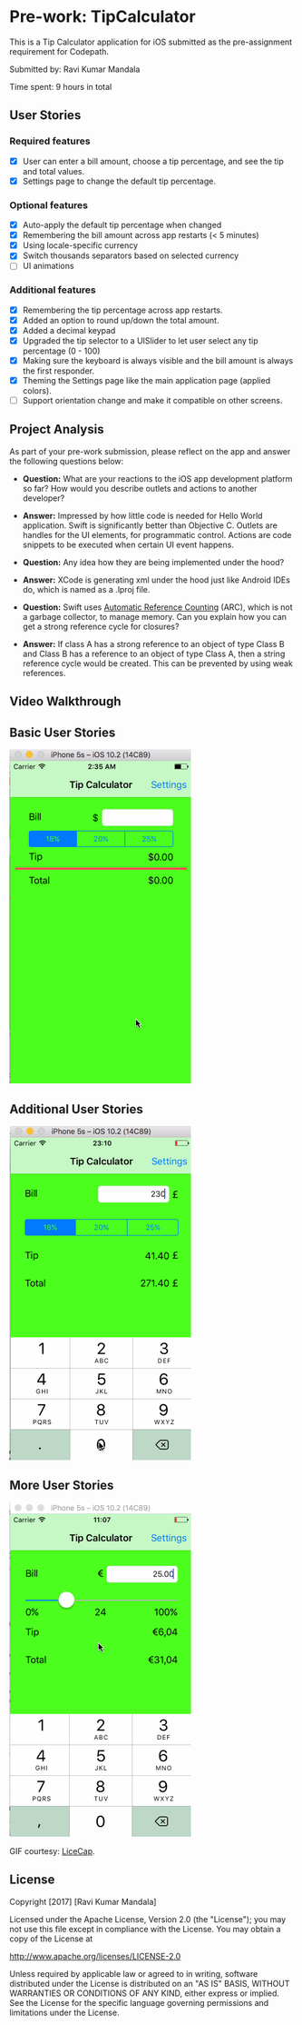 # Pre-work: TipCalculator

This is a Tip Calculator application for iOS submitted as the pre-assignment requirement for Codepath.

Submitted by: Ravi Kumar Mandala

Time spent: 9 hours in total

## User Stories

### Required features
* [x] User can enter a bill amount, choose a tip percentage, and see the tip and total values.
* [x] Settings page to change the default tip percentage.

### Optional features
* [x] Auto-apply the default tip percentage when changed
* [x] Remembering the bill amount across app restarts (< 5 minutes)
* [x] Using locale-specific currency
* [x] Switch thousands separators based on selected currency
* [ ] UI animations

### Additional features
* [x] Remembering the tip percentage across app restarts.
* [x] Added an option to round up/down the total amount. 
* [x] Added a decimal keypad 
* [x] Upgraded the tip selector to a UISlider to let user select any tip percentage (0 - 100)
* [x] Making sure the keyboard is always visible and the bill amount is always the first responder.
* [x] Theming the Settings page like the main application page (applied colors).
* [ ] Support orientation change and make it compatible on other screens.

## Project Analysis

As part of your pre-work submission, please reflect on the app and answer the following questions below:

* **Question:** What are your reactions to the iOS app development platform so far? How would you describe outlets and actions to another developer?
* **Answer:** Impressed by how little code is needed for Hello World application. Swift is significantly better than Objective C. Outlets are handles for the UI elements, for programmatic control. Actions are code snippets to be executed when certain UI event happens.

* **Question:** Any idea how they are being implemented under the hood?
* **Answer:** XCode is generating xml under the hood just like Android IDEs do, which is named as a .lproj file.

* **Question:** Swift uses [Automatic Reference Counting](https://developer.apple.com/library/content/documentation/Swift/Conceptual/Swift_Programming_Language/AutomaticReferenceCounting.html#//apple_ref/doc/uid/TP40014097-CH20-ID49) (ARC), which is not a garbage collector, to manage memory. Can you explain how you can get a strong reference cycle for closures?
* **Answer:** If class A has a strong reference to an object of type Class B and Class B has a reference to an object of type Class A, then a string reference cycle would be created. This can be prevented by using weak references.

## Video Walkthrough

## Basic User Stories
![Video Walkthrough of basic user stories:](tippsie-demo.gif)

## Additional User Stories
![Video Walkthrough of additional user stories:](tippsie-demo-2.gif)

## More User Stories
![Video Walkthrough of additional user stories:](tippsie-demo-3.gif)

GIF courtesy: [LiceCap](http://www.cockos.com/licecap/).

## License

Copyright [2017] [Ravi Kumar Mandala]

Licensed under the Apache License, Version 2.0 (the "License");
you may not use this file except in compliance with the License.
You may obtain a copy of the License at

http://www.apache.org/licenses/LICENSE-2.0

Unless required by applicable law or agreed to in writing, software
distributed under the License is distributed on an "AS IS" BASIS,
WITHOUT WARRANTIES OR CONDITIONS OF ANY KIND, either express or implied.
See the License for the specific language governing permissions and
limitations under the License.
